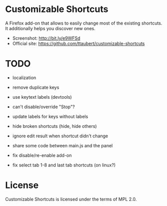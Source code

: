 # Customizable Shortcuts

A Firefox add-on that allows to easily change most of the existing shortcuts.
It additionally helps you discover new ones.

- Screenshot: <http://bit.ly/e9WFSd>
- Official site: <https://github.com/ttaubert/customizable-shortcuts>

# TODO

* localization
* remove duplicate keys
* use keytext labels (devtools)
* can't disable/override "Stop"?
* update labels for keys without labels
* hide broken shortcuts (hide, hide others)
* ignore edit result when shortcut didn't change

* share some code between main.js and the panel

* fix disable/re-enable add-on
* fix select tab 1-8 and last tab shortcuts (on linux?)

# License

Customizable Shortcuts is licensed under the terms of MPL 2.0.
